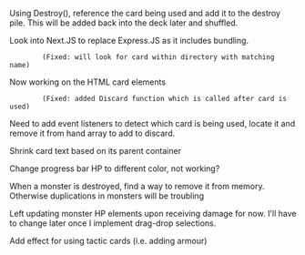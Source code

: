 
Using Destroy(), reference the card being used and add it to the destroy pile. This will be added back into the deck later and shuffled.

Look into Next.JS to replace Express.JS as it includes bundling.

<!-- Create new HTML elements using string template literals, match the card drawn -->
            (Fixed: will look for card within directory with matching name)

Now working on the HTML card elements

<!-- Right now, deck has a .useCard() method that successfully moves it into discard pile. However this doesn't mutate original hand array. -->
            (Fixed: added Discard function which is called after card is used)
            
Need to add event listeners to detect which card is being used, locate it and remove it from hand array to add to discard.

Shrink card text based on its parent container

Change progress bar HP to different color, not working?

When a monster is destroyed, find a way to remove it from memory. Otherwise duplications in monsters will be troubling

Left updating monster HP elements upon receiving damage for now. I'll have to change later once I implement drag-drop selections.

Add effect for using tactic cards (i.e. adding armour)